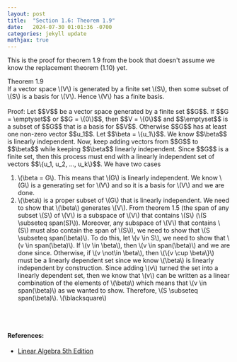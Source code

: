 ```yaml
---
layout: post
title:  "Section 1.6: Theorem 1.9"
date:   2024-07-30 01:01:36 -0700
categories: jekyll update
mathjax: true
---
```

This is the proof for theorem 1.9 from the book that doesn't assume we know the replacement theorem (1.10) yet.
<div class="purdiv">
Theorem 1.9
</div>
<div class="purbdiv">
If a vector space \(V\) is generated by a finite set \(S\), then some subset of \(S\) is a basis for \(V\). Hence \(V\) has a finite basis.
</div>
<br>
Proof: Let $$V$$ be a vector space generated by a finite set $$G$$. If $$G = \emptyset$$ or $$G = \{0\}$$, then $$V = \{0\}$$ and $$\emptyset$$ is a subset of $$G$$ that is a basis for $$V$$. Otherwise $$G$$ has at least one non-zero vector $$u_1$$. Let $$\beta = \{u_1\}$$. We know $$\beta$$ is linearly independent. Now, keep adding vectors from $$G$$ to $$\beta$$ while keeping $$\beta$$ linearly independent. Since $$G$$ is a finite set, then this process must end with a linearly independent set of vectors $$\{u_1, u_2, ..., u_k\}$$. We have two cases
<ol>
	<li>\(\beta = G\). This means that \(G\) is linearly independent. We know \(G\) is a generating set for \(V\) and so it is a basis for \(V\) and we are done.</li>
	<li>\(\beta\) is a proper subset of \(G\) that is linearly independent. We need to show that \(\beta\) generates \(V\). From theorem 1.5 (the span of any subset \(S\) of \(V\) is a subspace of \(V\) that contains \(S\) (\(S \subseteq span(S)\)). Moreover, any subspace of \(V\) that contains \(S\) must also contain the span of \(S\)), we need to show that \(S \subseteq span(\beta)\). To do this, let \(v \in S\), we need to show that \(v \in span(\beta)\). If \(v \in \beta\), then \(v \in span(\beta)\) and we are done since. Otherwise, if \(v \not\in \beta\), then \(\{v \cup \beta\}\) must be a linearly dependent set since we know \(\beta\) is linearly independent by construction. Since adding \(v\) turned the set into a linearly dependent set, then we know that \(v\) can be written as a linear combination of the elements of \(\beta\) which means that \(v \in span(\beta)\) as we wanted to show. Therefore, \(S \subseteq span(\beta)\). \(\blacksquare\) </li>
</ol>
<br>
<br>
<!------------------------------------------------------------------------------------>
<h4><b>References:</b></h4>
<ul>
<li><a href="https://www.amazon.com/Linear-Algebra-5th-Stephen-Friedberg/dp/0134860241/ref=tmm_hrd_swatch_0?_encoding=UTF8&qid=&sr=">Linear Algebra 5th Edition</a></li>
</ul>
























